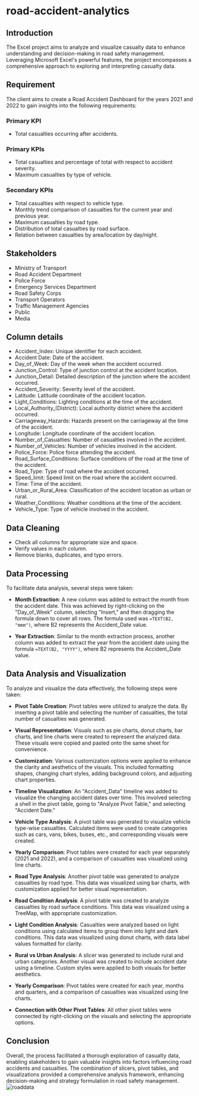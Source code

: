 # road-accident-analytics

## Introduction

The Excel project aims to analyze and visualize casualty data to enhance understanding and decision-making in road safety management. Leveraging Microsoft Excel's powerful features, the project encompasses a comprehensive approach to exploring and interpreting casualty data.

## Requirement

The client aims to create a Road Accident Dashboard for the years 2021 and 2022 to gain insights into the following requirements:

### Primary KPI
- Total casualties occurring after accidents.

### Primary KPIs
- Total casualties and percentage of total with respect to accident severity.
- Maximum casualties by type of vehicle.

### Secondary KPIs
- Total casualties with respect to vehicle type.
- Monthly trend comparison of casualties for the current year and previous year.
- Maximum casualties by road type.
- Distribution of total casualties by road surface.
- Relation between casualties by area/location by day/night.

## Stakeholders
- Ministry of Transport
- Road Accident Department
- Police Force
- Emergency Services Department
- Road Safety Corps
- Transport Operators
- Traffic Management Agencies
- Public
- Media

## Column details

- Accident_Index: Unique identifier for each accident.
- Accident Date: Date of the accident.
- Day_of_Week: Day of the week when the accident occurred.
- Junction_Control: Type of junction control at the accident location.
- Junction_Detail: Detailed description of the junction where the accident occurred.
- Accident_Severity: Severity level of the accident.
- Latitude: Latitude coordinate of the accident location.
- Light_Conditions: Lighting conditions at the time of the accident.
- Local_Authority_(District): Local authority district where the accident occurred.
- Carriageway_Hazards: Hazards present on the carriageway at the time of the accident.
- Longitude: Longitude coordinate of the accident location.
- Number_of_Casualties: Number of casualties involved in the accident.
- Number_of_Vehicles: Number of vehicles involved in the accident.
- Police_Force: Police force attending the accident.
- Road_Surface_Conditions: Surface conditions of the road at the time of the accident.
- Road_Type: Type of road where the accident occurred.
- Speed_limit: Speed limit on the road where the accident occurred.
- Time: Time of the accident.
- Urban_or_Rural_Area: Classification of the accident location as urban or rural.
- Weather_Conditions: Weather conditions at the time of the accident.
- Vehicle_Type: Type of vehicle involved in the accident.

## Data Cleaning

- Check all columns for appropriate size and space.
- Verify values in each column.
- Remove blanks, duplicates, and typo errors.

## Data Processing

To facilitate data analysis, several steps were taken:

- **Month Extraction**: A new column was added to extract the month from the accident date. This was achieved by right-clicking on the "Day_of_Week" column, selecting "Insert," and then dragging the formula down to cover all rows. The formula used was `=TEXT(B2, "mmm")`, where B2 represents the Accident_Date value.

- **Year Extraction**: Similar to the month extraction process, another column was added to extract the year from the accident date using the formula `=TEXT(B2, "YYYY")`, where B2 represents the Accident_Date value.

## Data Analysis and Visualization

To analyze and visualize the data effectively, the following steps were taken:

- **Pivot Table Creation**: Pivot tables were utilized to analyze the data. By inserting a pivot table and selecting the number of casualties, the total number of casualties was generated.

- **Visual Representation**: Visuals such as pie charts, donut charts, bar charts, and line charts were created to represent the analyzed data. These visuals were copied and pasted onto the same sheet for convenience.

- **Customization**: Various customization options were applied to enhance the clarity and aesthetics of the visuals. This included formatting shapes, changing chart styles, adding background colors, and adjusting chart properties.

- **Timeline Visualization**: An "Accident_Data" timeline was added to visualize the changing accident dates over time. This involved selecting a shell in the pivot table, going to "Analyze Pivot Table," and selecting "Accident Date."

- **Vehicle Type Analysis**: A pivot table was generated to visualize vehicle type-wise casualties. Calculated items were used to create categories such as cars, vans, bikes, buses, etc., and corresponding visuals were created.

- **Yearly Comparison**: Pivot tables were created for each year separately (2021 and 2022), and a comparison of casualties was visualized using line charts.

- **Road Type Analysis**: Another pivot table was generated to analyze casualties by road type. This data was visualized using bar charts, with customization applied for better visual representation.

- **Road Condition Analysis**: A pivot table was created to analyze casualties by road surface conditions. This data was visualized using a TreeMap, with appropriate customization.

- **Light Condition Analysis**: Casualties were analyzed based on light conditions using calculated items to group them into light and dark conditions. This data was visualized using donut charts, with data label values formatted for clarity.

- **Rural vs Urban Analysis**: A slicer was generated to include rural and urban categories. Another visual was created to include accident date using a timeline. Custom styles were applied to both visuals for better aesthetics.

- **Yearly Comparison**: Pivot tables were created for each year, months and quarters, and a comparison of casualties was visualized using line charts.

- **Connection with Other Pivot Tables**: All other pivot tables were connected by right-clicking on the visuals and selecting the appropriate options.

## Conclusion

Overall, the process facilitated a thorough exploration of casualty data, enabling stakeholders to gain valuable insights into factors influencing road accidents and casualties. The combination of slicers, pivot tables, and visualizations provided a comprehensive analysis framework, enhancing decision-making and strategy formulation in road safety management.
![roaddata](https://github.com/roy-deblina/road-accident-analytics/assets/164593876/fe09be63-8884-4e5d-969e-2cf7ca85d588)

